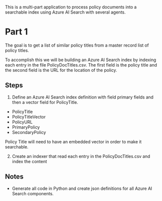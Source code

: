 This is a multi-part application to process policy documents into a searchable index using Azure AI Search with several agents.  

# Part 1
The goal is to get a list of similar policy titles from a master record list of policy titles.

To accomplish this we will be building an Azure AI Search index by indexing each entry in the file PolicyDocTitles.csv.  The first field is the policy title and the second field is the URL for the location of the policy.

## Steps
1. Define an Azure AI Search index definition with field primary fields and then a vector field for PolicyTitle. 

- PolicyTitle
- PolicyTitleVector
- PolicyURL
- PrimaryPolicy
- SecondaryPolicy

Policy Title will need to have an embedded vector in order to make it searchable.

2. Create an indexer that read each entry in the PolicyDocTitles.csv and index the content

## Notes

- Generate all code in Python and create json definitions for all Azure AI Search components.

